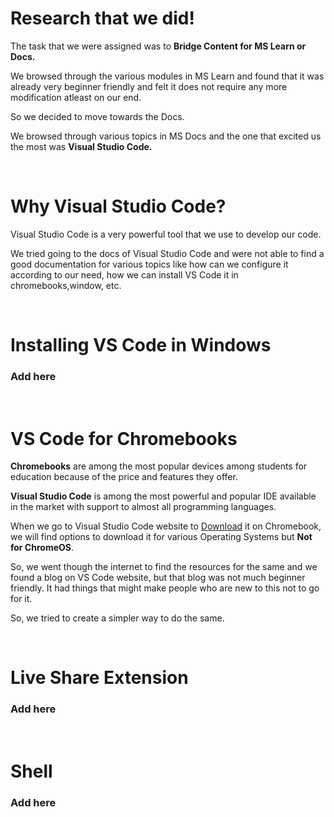 # Research that we did!

The task that we were assigned was to **Bridge Content for MS Learn or Docs.**

We browsed through the various modules in MS Learn and found that it was already very beginner friendly and felt it does not require any more modification atleast on our end. 

So we decided to move towards the Docs.

We browsed through various topics in MS Docs and the one that excited us the most was **Visual Studio Code.**

<br>

# Why Visual Studio Code?

Visual Studio Code is a very powerful tool that we use to develop our code.

We tried going to the docs of Visual Studio Code and were not able to find a good documentation for various topics like how can we configure it according to our need, how we can install VS Code it in chromebooks,window, etc.

<br> 

# Installing VS Code in Windows

### Add here

<br>

# VS Code for Chromebooks

**Chromebooks** are among the most popular devices among students for education because of the price and features they offer.

**Visual Studio Code** is among the most powerful and popular IDE available in the market with support to almost all programming languages.

When we go to Visual Studio Code website to [Download](https://code.visualstudio.com/download) it on Chromebook, we will find options to download it for various Operating Systems but **Not for ChromeOS**.

So, we went though the internet to find the resources for the same and we found a blog on VS Code website, but that blog was not much beginner friendly. It had things that might make people who are new to this not to go for it. 

So, we tried to create a simpler way to do the same.

<br>

# Live Share Extension
### Add here

<br>

# Shell 
### Add here
